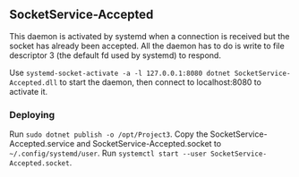 ## SocketService-Accepted

This daemon is activated by systemd when a connection is received but the socket has already been accepted. All the daemon has to do is write to file descriptor 3 (the default fd used by systemd) to respond.

Use ```systemd-socket-activate -a -l 127.0.0.1:8080 dotnet SocketService-Accepted.dll``` to start the daemon, then connect to localhost:8080 to activate it.

### Deploying

Run ```sudo dotnet publish -o /opt/Project3```. Copy the SocketService-Accepted.service and SocketService-Accepted.socket to ```~/.config/systemd/user```. Run ```systemctl start --user SocketService-Accepted.socket```.
